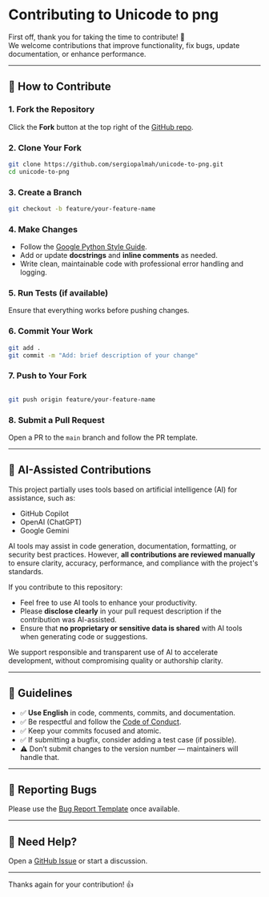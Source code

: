 # Contributing to Unicode to png

First off, thank you for taking the time to contribute! 🎉  
We welcome contributions that improve functionality, fix bugs, update documentation, or enhance performance.

---

## 🧰 How to Contribute

### 1. Fork the Repository

Click the **Fork** button at the top right of the [GitHub repo](https://github.com/sergiopalmah/unicode-to-png).

### 2. Clone Your Fork

```bash
git clone https://github.com/sergiopalmah/unicode-to-png.git
cd unicode-to-png
```

### 3. Create a Branch

```bash
git checkout -b feature/your-feature-name
```

### 4. Make Changes

- Follow the [Google Python Style Guide](https://google.github.io/styleguide/pyguide.html).
- Add or update **docstrings** and **inline comments** as needed.
- Write clean, maintainable code with professional error handling and logging.

### 5. Run Tests (if available)

Ensure that everything works before pushing changes.

### 6. Commit Your Work

```bash
git add .
git commit -m "Add: brief description of your change"
```

### 7. Push to Your Fork

```bash

git push origin feature/your-feature-name
```

### 8. Submit a Pull Request

Open a PR to the `main` branch and follow the PR template.

---

## 🤖 AI-Assisted Contributions

This project partially uses tools based on artificial intelligence (AI) for assistance, such as:

- GitHub Copilot
- OpenAI (ChatGPT)
- Google Gemini

AI tools may assist in code generation, documentation, formatting, or security best practices. However, **all contributions are reviewed manually** to ensure clarity, accuracy, performance, and compliance with the project's standards.

If you contribute to this repository:

- Feel free to use AI tools to enhance your productivity.
- Please **disclose clearly** in your pull request description if the contribution was AI-assisted.
- Ensure that **no proprietary or sensitive data is shared** with AI tools when generating code or suggestions.

We support responsible and transparent use of AI to accelerate development, without compromising quality or authorship clarity.

---

## 🧾 Guidelines

- ✅ **Use English** in code, comments, commits, and documentation.
- ✅ Be respectful and follow the [Code of Conduct](CODE_OF_CONDUCT.md).
- ✅ Keep your commits focused and atomic.
- ✅ If submitting a bugfix, consider adding a test case (if possible).
- ⚠️ Don’t submit changes to the version number — maintainers will handle that.

---

## 🧪 Reporting Bugs

Please use the [Bug Report Template](.github/ISSUE_TEMPLATE/bug_report.md) once available.

---

## 🤝 Need Help?

Open a [GitHub Issue](https://github.com/sergiopalmah/unicode-to-png/issues) or start a discussion.

---

Thanks again for your contribution! 👍
